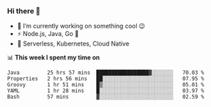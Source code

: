 ### Hi there 👋

<!--
**nodejh/nodejh** is a ✨ _special_ ✨ repository because its `README.md` (this file) appears on your GitHub profile.

Here are some ideas to get you started:

- 🔭 I’m currently working on ...
- 🌱 I’m currently learning ...
- 👯 I’m looking to collaborate on ...
- 🤔 I’m looking for help with ...
- 💬 Ask me about ...
- 📫 How to reach me: ...
- 😄 Pronouns: ...
- ⚡ Fun fact: ...
-->

- 🔭 I’m currently working on something cool :wink:
- ⚡ Node.js, Java, Go :thought_balloon:
- 🤖 Serverless, Kubernetes, Cloud Native

📊 **This week I spent my time on**

<!--START_SECTION:waka-->
```text
Java         25 hrs 57 mins  █████████████████▓░░░░░░░   70.03 % 
Properties   2 hrs 56 mins   ██░░░░░░░░░░░░░░░░░░░░░░░   07.95 % 
Groovy       1 hr 51 mins    █▒░░░░░░░░░░░░░░░░░░░░░░░   05.01 % 
YAML         1 hr 28 mins    █░░░░░░░░░░░░░░░░░░░░░░░░   03.97 % 
Bash         57 mins         ▓░░░░░░░░░░░░░░░░░░░░░░░░   02.59 % 
```
<!--END_SECTION:waka-->


<!--
:traffic_light: **Visitors**

![visitors](https://visitor-badge.glitch.me/badge?page_id=nodejh.nodejh)
-->
